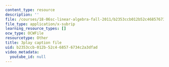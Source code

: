 ```yaml
---
content_type: resource
description: ''
file: /courses/18-06sc-linear-algebra-fall-2011/b2353ccb012b52c468576734c2a3dfad_6-wh6yvk6uc.srt
file_type: application/x-subrip
learning_resource_types: []
ocw_type: OCWFile
resourcetype: Other
title: 3play caption file
uid: b2353ccb-012b-52c4-6857-6734c2a3dfad
video_metadata:
  youtube_id: null
---
```

